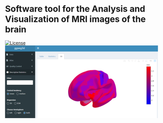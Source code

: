 # Software tool for the Analysis and Visualization of MRI images of the brain

[![License](https://img.shields.io/github/license/SandraKla/MRI.svg)]()
<img src="www/example.png" align="center"/>
